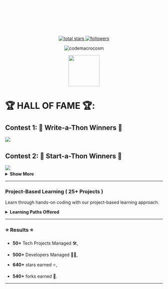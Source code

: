 

<!--

**Here are some ideas to get you started:**

🙋‍♀️ A short introduction - what is your organization all about?
🌈 Contribution guidelines - how can the community get involved?
👩‍💻 Useful resources - where can the community find your docs? Is there anything else the community should know?
🍿 Fun facts - what does your team eat for breakfast?
🧙 Remember, you can do mighty things with the power of [Markdown](https://docs.github.com/github/writing-on-github/getting-started-with-writing-and-formatting-on-github/basic-writing-and-formatting-syntax)
-->


![banner](https://github.com/CodeMacrocosm/.github/blob/main/profile/cm%20banner%20gif.gif)

<!--📛BADGES / 🌐WEBSITE: https://github.com/DenverCoder1/custom-icon-badges -->


<p align="center">
  
  <a href="https://github.com/CodeMacrocosm?tab=repositories&sort=stargazers">
    <img alt="total stars" title="Total stars on GitHub" src="https://img.shields.io/github/stars/CodeMacrocosm?color=007acc&labelColor=0055aa&style=for-the-badge&logo=person-add&label=Stars&logoColor=white"/>
  </a>


  
  <a href="https://github.com/codemacrocosm?tab=followers">
    <img alt="followers" title="Follow me on Github" src="https://custom-icon-badges.herokuapp.com/github/followers/codemacrocosm?color=007acc&labelColor=0055aa&style=for-the-badge&logo=person-add&label=Followers&logoColor=white"/>
  </a>

  
</p>

<!--👀VIEWS / 🌐WEBSITE: https://github.com/antonkomarev/github-profile-views-counter -->
<p align="center">
  <img src="https://komarev.com/ghpvc/?username=codemacrocosmi&label=Profile%20views&color=007acc&style=for-the-badge" alt="codemacrocosm" />
</p>


<!--🖼️OCTOCAT-->
<p align="center">
<img src="https://media.giphy.com/media/IP7sarl7C5lSFCw9rG/giphy.gif"  width="100px" height="100px"></p>


<p align="center">




# 🏆 HALL OF FAME 🏆: 

  ## Contest 1: 🥇 Write-a-Thon Winners 🥇

  <a href="https://github.com/codeMacrocosm/Write-a-Thon-20/graphs/contributors">
    <img src="https://contrib.rocks/image?repo=codeMacrocosm/Write-a-Thon-20" />
  </a>

  ## Contest 2: 🥇 Start-a-Thon Winners 🥇
  <a href="https://github.com/codeMacrocosm/Start-a-Thon-20/graphs/contributors">
    <img src="https://contrib.rocks/image?repo=codeMacrocosm/Start-a-Thon-20" />
  </a>

  <details>
  <summary><strong>Show More</strong></summary>

  ## Contest 3: 🥇 Design-a-Thon Winners 🥇
  <a href="https://github.com/codeMacrocosm/Design-a-Thon-20/graphs/contributors">
    <img src="https://contrib.rocks/image?repo=codeMacrocosm/Design-a-Thon-20" />
  </a>

  ## Contest 4: 🥇 Web-a-Thon Winners 🥇
  <a href="https://github.com/codeMacrocosm/Web-a-Thon-20/graphs/contributors">
    <img src="https://contrib.rocks/image?repo=codeMacrocosm/Web-a-Thon-20" />
  </a>



  ## Contest 5: 🥇 Pull-a-Thon Winners 🥇
  <a href="https://github.com/codeMacrocosm/Pull-a-Thon-21/graphs/contributors">
    <img src="https://contrib.rocks/image?repo=codeMacrocosm/Pull-a-Thon-21" />
  </a>

  ## Contest 6: 🥇 Dev-a-Thon Winners 🥇
  <a href="https://github.com/codeMacrocosm/Dev-a-Thon-21/graphs/contributors">
    <img src="https://contrib.rocks/image?repo=codeMacrocosm/Dev-a-Thon-21" />
  </a>

  ## Contest 7: 🥇 Snip-a-Thon Winners 🥇
  <a href="https://github.com/codeMacrocosm/Snip-a-Thon-21/graphs/contributors">
    <img src="https://contrib.rocks/image?repo=codeMacrocosm/Snip-a-Thon-21" />
  </a>

  ## Contest 8: 🥇 Pattern-a-Thon Winners 🥇
  <a href="https://github.com/codeMacrocosm/Pattern-a-Thon-22/graphs/contributors">
    <img src="https://contrib.rocks/image?repo=codeMacrocosm/Pattern-a-Thon-22" />
  </a>

  ## Contest 9: 🥇 Write-a-Thon Winners 🥇
  <a href="https://github.com/codeMacrocosm/Vocab-a-Thon-22/graphs/contributors">
    <img src="https://contrib.rocks/image?repo=codeMacrocosm/Vocab-a-Thon-22" />
  </a>

  ## Contest 10: 🥇 Algo-a-Thon Winners 🥇
  <a href="https://github.com/codeMacrocosm/Algo-a-Thon-22/graphs/contributors">
    <img src="https://contrib.rocks/image?repo=codeMacrocosm/Algo-a-Thon-22" />
  </a>

  ## Contest 11: 🥇 Profile-a-Thon Winners 🥇
  <a href="https://github.com/codeMacrocosm/Profile-a-Thon-22/graphs/contributors">
    <img src="https://contrib.rocks/image?repo=codeMacrocosm/Profile-a-Thon-22" />
  </a>

  ## Contest 12: 🥇 Turtle-a-Thon Winners 🥇
  <a href="https://github.com/codeMacrocosm/Turtle-a-Thon-23/graphs/contributors">
    <img src="https://contrib.rocks/image?repo=codeMacrocosm/Turtle-a-Thon-23" />
  </a>

</details>



</div>

---

### Project-Based Learning ( 25+ Projects )

Learn through hands-on coding with our project-based learning approach.

<details>
  <summary><strong>Learning Paths Offered</strong></summary>


### 🚀 Welcome to Our Coding Universe! 🌌

At CodeMacrocosm, we believe in hands-on learning that propels your coding journey to new heights. Led by our visionary Technical Director, we're on a mission to revolutionize the way you learn and engage with technology. With a diverse array of projects, mentorship programs, and workshops, we're here to empower you to unleash your full potential in the world of coding.

### 🌟 Why Choose Us?

Embark on a coding odyssey like never before! Our projects are meticulously crafted to provide immersive learning experiences that go beyond just coding. From creating real-time pandemic alert systems to designing minimalistic portfolios and simulating a coffee machine, there's something for every aspiring coder in our cosmos.

Ready to embark on an epic coding journey? Join us and let's code the future together! 🚀✨


### Here are the Projects Led by Our Technical Director

1. **[Pandemic Alert](https://github.com/CodeMacrocosm/Pandemic-Alert)**
   - **🎯 Learning Outcome:** Create a real-time pandemic alert system.
   - **💻 Tech Stack:** Python
   - **⭐ Stats:** 13 Stars, 1 Fork

2. **[Text-to-Speech (TTS)](https://github.com/CodeMacrocosm/TTS)**
   - **🔊 Learning Outcome:** Convert text into speech.
   - **💻 Tech Stack:** Python
   - **⭐ Stats:** 13 Stars, 1 Fork

3. **[Bio Data](https://github.com/CodeMacrocosm/Bio-Data)**
   - **📝 Learning Outcome:** Create and manage biodata.
   - **💻 Tech Stack:** HTML
   - **⭐ Stats:** 12 Stars, 2 Forks

4. **[Teal Minimal Portfolio](https://github.com/CodeMacrocosm/Teal-Minimal-Portfolio)**
   - **🎨 Learning Outcome:** Design a minimalistic portfolio.
   - **💻 Tech Stack:** HTML, CSS
   - **⭐ Stats:** 13 Stars, 2 Forks

5. **[Tinder for Dogs](https://github.com/CodeMacrocosm/tindog)**
   - **🐶 Learning Outcome:** Develop a dog matching app.
   - **💻 Tech Stack:** HTML, CSS, Bootstrap
   - **⭐ Stats:** 12 Stars, 1 Fork

6. **[Polka Dot](https://github.com/CodeMacrocosm/the_hirst_painting)**
   - **🔵 Learning Outcome:** Create polka dot patterns.
   - **💻 Tech Stack:** Turtle GUI (Python)
   - **⭐ Stats:** 14 Stars, 2 Forks

7. **[Spirograph](https://github.com/CodeMacrocosm/spirograph)**
   - **🌀 Learning Outcome:** Create intricate spirograph patterns.
   - **💻 Tech Stack:** Turtle GUI (Python)
   - **⭐ Stats:** 17 Stars, 3 Forks

8. **[Doraemon](https://github.com/CodeMacrocosm/doraemon)**
   - **🤖 Learning Outcome:** Draw the character Doraemon.
   - **💻 Tech Stack:** Turtle GUI (Python)
   - **⭐ Stats:** 14 Stars, 3 Forks

9. **[Among Us Tribute](https://github.com/CodeMacrocosm/among-us)**
   - **👾 Learning Outcome:** Create a tribute to the game Among Us.
   - **💻 Tech Stack:** Turtle GUI (Python)
   - **⭐ Stats:** 11 Stars, 1 Fork

10. **[Drums Kit](https://github.com/CodeMacrocosm/drums-app)**
    - **🥁 Learning Outcome:** Create an interactive drums kit.
    - **💻 Tech Stack:** HTML, CSS, JavaScript
    - **⭐ Stats:** 14 Stars, 1 Fork

11. **[Dice Game](https://github.com/CodeMacrocosm/Dice-game)**
    - **🎲 Learning Outcome:** Implement a simple dice game.
    - **💻 Tech Stack:** HTML, CSS, JavaScript
    - **⭐ Stats:** 13 Stars, 1 Fork

12. **[Favicon Fetcher](https://github.com/CodeMacrocosm/favicon-fetcher)**
    - **🌐 Learning Outcome:** Fetch favicons from websites.
    - **💻 Tech Stack:** HTML, CSS, JavaScript
    - **⭐ Stats:** 10 Stars, 1 Fork

13. **[Kanye Quotes Generator](https://github.com/CodeMacrocosm/kanye-quotes-generator)**
    - **🎤 Learning Outcome:** Generate random Kanye West quotes using an API.
    - **💻 Tech Stack:** JavaScript (API)
    - **⭐ Stats:** 12 Stars, 1 Fork

14. **[Real-time ISS Tracker](https://github.com/CodeMacrocosm/Real-time-ISS-Tracker)**
    - **🌍 Learning Outcome:** Track the International Space Station in real-time.
    - **💻 Tech Stack:** Python, Tkinter
    - **⭐ Stats:** 12 Stars, 1 Fork

15. **[Flask API Integration](https://github.com/CodeMacrocosm/Flask-API-Integration)**
    - **🚀 Learning Outcome:** Integrate APIs into Flask applications.
    - **💻 Tech Stack:** Python, Flask
    - **⭐ Stats:** 10 Stars, 1 Fork

16. **[Miles to Kilometers Converter](https://github.com/CodeMacrocosm/miles-to-km-converter)**
    - **➡️🚶 Learning Outcome:** Build a converter for miles to kilometers.
    - **💻 Tech Stack:** Tkinter (Python)
    - **⭐ Stats:** 13 Stars, 1 Fork

17. **[I Am Rich App](https://github.com/CodeMacrocosm/rich-app)**
    - **💰 Learning Outcome:** Create a simple "I Am Rich" app.
    - **💻 Tech Stack:** Flutter
    - **⭐ Stats:** 13 Stars, 1 Fork

18. **[BizCard App](https://github.com/CodeMacrocosm/bizcard-app)**
    - **📇 Learning Outcome:** Create a business card app.
    - **💻 Tech Stack:** Flutter
    - **⭐ Stats:** 13 Stars, 1 Fork

19. **[Responsive Side Panel](https://github.com/CodeMacrocosm/Responsive-Side-Panel)**
    - **💻 Learning Outcome:** Create a responsive side panel for websites.
    - **💻 Tech Stack:** HTML, CSS, JavaScript
    - **⭐ Stats:** Not available

20. **[Automated Personalized Email](https://github.com/CodeMacrocosm/Automated-personalized-Email)**
    - **✉️ Learning Outcome:** Automate personalized email sending using Python and SMTP.
    - **💻 Tech Stack:** Python, SMTP
    - **⭐ Stats:** 13 Stars

21. **[Birthday Wisher App](https://github.com/CodeMacrocosm/BGC-app)**
    - **🎈 Learning Outcome:** Create an app for automating birthday wishes.
    - **💻 Tech Stack:** Not available
    - **⭐ Stats:** 14 Stars

22. **[The Pomodoro](https://github.com/CodeMacrocosm/the-pomodoro)**
    - **⏰ Learning Outcome:** Implement the Pomodoro Technique in a web app.
    - **💻 Tech Stack:** Not available
    - **⭐ Stats:** 12 Stars

23. **[MP4 to GIF Converter](https://github.com/CodeMacrocosm/mp4-to-gif)**
    - **🎞️ Learning Outcome:** Convert MP4 videos to GIFs.
    - **💻 Tech Stack:** Not available
    - **⭐ Stats:** 13 Stars, 2 Forks

24. **[URL Shortener](https://github.com/CodeMacrocosm/URL-shortener)**
    - **🔗 Learning Outcome:** Create a URL shortener service.
    - **💻 Tech Stack:** Not available
    - **⭐ Stats:** 13 Stars

25. **[Indian Flag](https://github.com/CodeMacrocosm/Indian_flag)**
    - **🇮🇳 Learning Outcome:** Create the Indian flag using code.
    - **💻 Tech Stack:** Not available
    - **⭐ Stats:** 13 Stars

26. **[Coffee Machine](https://github.com/CodeMacrocosm/Coffee-Machine)**
    - **☕ Learning Outcome:** Simulate a coffee machine.
    - **💻 Tech Stack:** Not available
    - **⭐ Stats:** 13 Stars

</details>

---

### ⭐️ Results ⭐️ 

- **50+** Tech Projects Managed 🛠️,

- **500+** Developers Managed 👨‍💻,

- **640+** stars earned ⭐️,

- **540+** forks earned 🍴.

---



